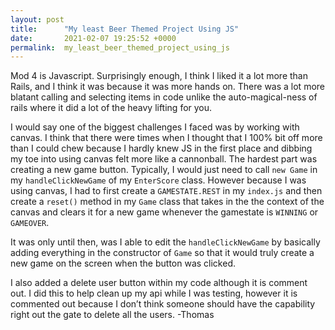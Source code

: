 ```yaml
---
layout: post
title:      "My least Beer Themed Project Using JS"
date:       2021-02-07 19:25:52 +0000
permalink:  my_least_beer_themed_project_using_js
---
```



Mod 4 is Javascript. Surprisingly enough, I think I liked it a lot more than Rails, and I think it was because it was more hands on. There was a lot more blatant calling and selecting items in code unlike the auto-magical-ness of rails where it did a lot of the heavy lifting for you.

I would say one of the biggest challenges I faced was by working with canvas. I think that there were times when I thought that I 100% bit off more than I could chew because I hardly knew JS in the first place and dibbing my toe into using canvas felt more like a cannonball. The hardest part was creating a new game button. Typically, I would just need to call `new Game` in my `handleClickNewGame` of my `EnterScore` class. However because I was using canvas, I had to first create a `GAMESTATE.REST` in my `index.js` and then create a `reset()` method in my `Game` class that takes in the the context of the canvas and clears it for a new game whenever the gamestate is `WINNING` or `GAMEOVER`.

It was only until then, was I able to edit the `handleClickNewGame` by basically adding everything in the constructor of `Game` so that it would truly create a new game on the screen when the button was clicked.

I also added a delete user button within my code although it is comment out. I did this to help clean up my api while I was testing, however it is commented out because I don’t think someone should have the capability right out the gate to delete all the users.
-Thomas

